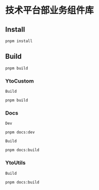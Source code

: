 # 技术平台部业务组件库
## Install

```shell
pnpm install
```

## Build

```shell
pnpm build
```

### YtoCustom

`Build`
```shell
pnpm build
```
### Docs

`Dev`
```shell
pnpm docs:dev
```

`Build`
```shell
pnpm docs:build
```
### YtoUtils

`Build`
```shell
pnpm docs:build
```